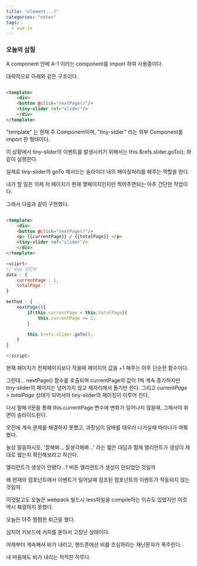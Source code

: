 ```yaml
---
title: "element...?"
categories: "notes"
tags:
  - vue.js
---
```


### 오늘의 삽질

A component 안에 A-1 이라는 component를 import 하여 사용중이다.

대략적으로 아래와 같은 구조이다.

```html

<template>
    <div>
    <button @click="nextPage()"/>
    <tiny-slider ref="slider"/>
    </div>
</template>

```

"template" 는 현재 주 Component이며, "tiny-sldier" 라는 외부 Component를 import 한 형태이다.

이 상황에서 tiny-slider의 이벤트를 발생시키기 위해서는  this.$refs.slider.goTo(); 와 같이 실행한다.

실제로 tiny-slider의 goTo 메서드는 슬라이더 내의 페이징처리를 해주는 역할을 한다.

내가 할 일은 이제 저 페이지가 현재 몇페이지인지만 찍어주면되는 아주 간단한 작업이다.

그래서 다음과 같이 구현했다.

```html

<template>
    <div>
    <button @click="nextPage()"/>
    <p> {{currentPage}} / {{totalPage}} </p>
    <tiny-slider ref="slider"/>
    </div>
</template>

```
~~~javascript
<sciprt>
// Vue 선언부
data : {
    currentPage : 1,
    totalPage : ''
}

method : {
    nextPage(){
        if(this.currentPage < this.totalPage){
            this.currentPage += 1;
        }

        this.$refs.slider.goTo();
    }
}

</script>
~~~

현재 페이지가 전체페이지보다 작을때 페이지의 값을 +1 해주는 아주 단순한 함수이다.

그런데... nextPage() 함수를 호출되며 currentPage의 값이 1씩 계속 증가하지만 tiny-slider의 페이지는 넘어가지 않고 제자리에서 돌기만 한다.
그리고 *currentPage > totalPage* 상태가 되어서야 tiny-slider의 페이징이 이루어 진다.

다시 말해 if문을 통해 this.currentPage 변수에 변화가 일어나지 않을때, 그제서야 화면이 슬라이드된다.

오전에 계속 문제를 해결하지 못했고, 과장님이 담배를 태우러 나가실때 따라나가 여쭤봤다.

늘상 말씀하시듯, '잘해봐... 잘생각해봐...' 라는 짧은 대답과 함께 엘리먼트가 생성이 제대로 됐는지 확인해보라고 하신다.

엘리먼트가 생성이 안됐다...? 버튼 엘리먼트가 생성이 안되었던 것일까

왜 현재의 컴포넌트에서 이벤트가 일어날때 참조된 컴포넌트의 이벤트가 작동되지 않는것일까

이것말고도 오늘은 webpack 빌드시 less파일을 compile하는 이슈도 있었지만 이것 역시 해결하지 못했다.

오늘은 아주 찜찜한 퇴근을 했다.

심지어 키보드에 커피를 쏟아서 고장난 상태이다.

어제부터 계속해서 비가 내리고, 핸드폰에선 비를 조심하라는 재난문자가 폭주한다.

내 마음에도 비가 내리는 적적한 하루다.